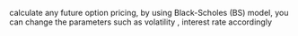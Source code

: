 calculate any future option pricing, by using Black-Scholes (BS) model, you can change the parameters such as volatility , interest rate accordingly
